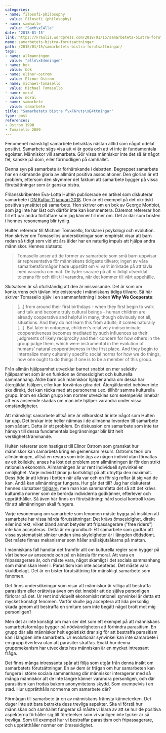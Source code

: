 ```yaml
---
categories:
- name: filosofi-philosophy
  value: Filosofi (philosophy)
- name: samhalle
  value: "Samh\xE4lle"
date: '2018-01-15'
link: https://kraulis.wordpress.com/2018/01/15/samarbetets-bistra-forutsattningar/
name: samarbetets-bistra-forutsattningar
path: /2018/01/15/samarbetets-bistra-forutsattningar/
tags:
- name: allmanningen
  value: "allm\xE4nningen"
- name: bok
  value: bok
- name: elinor-ostrom
  value: Elinor Ostrom
- name: michael-tomasello
  value: MIchael Tomasello
- name: moral
  value: moral
- name: samarbete
  value: samarbete
title: "Samarbetets bistra f\xF6ruts\xE4ttningar"
type: post
references:
- Ostrom 1990
- Tomasello 2009
---
```

Fenomenet mänskligt samarbete betraktas nästan alltid som något odelat positivt. Samarbete sägs visa att vi är goda och att vi inte är fundamentala egoister. Människor vill samarbeta. Gör vissa människor inte det så är något fel, kanske på dom, eller förmodligen på samhället.

Denna syn på samarbete är förhärskande i debatten. Begreppet samarbete har en skimrande gloria av allmänt positiva associationer. Den glorian är ett problem, eftersom den skymmer det faktum att samarbete bygger på vissa förutsättningar som är ganska bistra.

Frilansskribenten Eva-Lotta Hultén publicerade en artikel som diskuterar samarbete i [DN Kultur 11 januari 2018](https://www.dn.se/arkiv/kultur/sa-kan-vi-utrota-den-epidemi-av-ensamhet-som-sveper-over-varlden/). Den är ett exempel på det okritiskt positiva synsättet på samarbete. Hon skriver om en bok av George Monbiot, som jag inte har läst och därför inte kan kommentera. Däremot refererar hon till ett par andra författare som jag känner till mer om. Det är där som bristen i hennes resonemang blir tydlig.

Hultén refererar till Michael Tomasello, forskare i psykologi och evolution. Hon skriver om Tomasellos undersökningar som empiriskt visar att barn redan så tidigt som vid ett års ålder har en naturlig impuls att hjälpa andra människor. Hennes slutsats:

> Tomasello anser att de former av samarbete som små barn uppvisar är representativa för människans tidigaste tillvaro; ingen av våra samarbetsförmågor hade uppstått om vi varit inriktade på att tävla med varandra om mat. De tyder snarare på att vi tidigt utvecklat tolerans för och tillit till varandra, när det kommer till vårt uppehälle.

Slutsatsen är så ofullständig att den är missvisande. Det är som om konkurrens och tävlan inte existerade i människans tidiga tillvaro. Så här skriver Tomasello själv i en sammanfattning i boken **Why We Cooperate**:

> [...] from around their first birthdays - when they first begin to walk and talk and become truly cultural beings - human children are already cooperative and helpful in many, though obviously not all, situations. And they do not learn this from adults; it comes naturally [...]. But later in ontogeny, children's relatively indiscriminate cooperativeness becomes mediated by such influences as their judgments of likely reciprocity and their concern for how others in the group judge them, which were instrumental in the evolution of humans' natural cooperativeness in the first place. And they begin to internalize many culturally specific social norms for how we do things, how one ought to do things if one is to be a member of this group.

Från allmän hjälpsamhet utvecklar barnet snabbt en mer selektiv hjälpsamhet som är en funktion av ömsesidighet och kulturella sammanhang. Äldre barn och människor hjälper andra om dessa har återgäldat hjälpen, eller kan förväntas göra det. Återgäldandet behöver inte ske direkt, det kan räcka med att personerna t.ex. tillhör samma kulturella grupp. Inom en sådan grupp kan normer utvecklas som exempelvis innebär att ens anseende skadas om man inte hjälper varandra under vissa omständigheter.

Att mänskligt samarbete alltså inte är villkorslöst är inte något som Hultén tar upp. Det brukar inte heller nämnas i de allmänna lovorden till samarbete som sådant. Detta är ett problem. En diskussion om samarbete som inte tar hänsyn till dessa fundamentala begränsningar blir lätt helt verklighetsfrämmande.

Hultén refererar som hastigast till Elinor Ostrom som granskat hur människor kan samarbeta kring en gemensam resurs. Ostroms teori om allmänningen, alltså en resurs som inte ägs av någon individ utan förvaltas av ett kollektiv, anses ha löst det problem som allmänningen är för den strikt rationella ekonomin. Allmänningen är ur rent individuell synvinkel en omöjlighet. Varje individ tjänar ju kortsiktigt på att utnyttja den maximalt. Dess öde är att köras i botten när alla var och en för sig roffar åt sig vad de kan. Ändå kan allmänningar fungera. Hur går det till? Jag har diskuterat hennes slutsatser [tidigare](/2015/09/29/nationalstaten-som-allmanning-en-extremistisk-invandringspolitik/), men man kan sammanfatta det så att det krävs kulturella normer som de berörda individerna godkänner, efterlever och upprätthåller. Så även här finns en förutsättning: hård social kontroll krävs för att allmänningen skall fungera.

Varje resonemang om samarbete som fenomen måste bygga på insikten att samarbete har vissa hårda förutsättningar: Det krävs ömsesidighet, direkt eller indirekt, vilket bland annat betyder att fripassagerare ("free riders") inte kan accepteras. Detta är en grundbult: Ett samarbete som godtar att vissa systematiskt slinker undan sina skyldigheter är i längden dödsdömt. Det måste finnas mekanismer som håller snålskjutsåkarna på mattan.

I människans fall handlar det framför allt om kulturella regler som bygger på vårt behov av anseende och på en känsla för moral. Att vara en fripassagerare är, och måste vara, något skamligt i det sociala sammanhang som människan lever i. Parasitism kan inte accepteras. Det måste vara skuldbelagt. Det är en bister förutsättning för mänskligt samarbete som fenomen.

Det finns undersökningar som visar att människor är villiga att bestraffa parasitism eller orättvisa även om det innebär att de själva personligen förlorar på det. Ur rent individuellt ekonomiskt rationell synvinkel är detta ett mycket konstigt fenomen. Varför skulle jag acceptera att lida personlig skada genom att bestraffa en smitare som inte begått något brott mot mig personligen?

Men det är inte konstigt om man ser det som ett exempel på att människans samarbetsförmåga bygger på nödvändigheten att förhindra parasitism. En grupp där alla människor helt egoistiskt drar sig för att bestraffa parasitism kan i längden inte samarbeta. Ur evolutionär synvinkel kan inte samarbete i en grupp överleva utan att parasiter straffas. Exakt hur denna gruppmekanism har utvecklats hos människan är en mycket intressant fråga.

Det finns många intressanta spår att följa som utgår från denna insikt om samarbetets förutsättningar. En av dem är frågan om hur samarbeten kan fungera i större sociala sammanhang där människor interagerar med så många människor att de inte längre känner varandra personligen, och där parasitism kan frodas bakom anonymitetens skydd. Som exempelvis i en stad. Hur upprätthålls normerna om samarbete där?

Förmågan till samarbete är en av människans främsta kännetecken. Det duger inte att bara betrakta dess trevliga aspekter. Ska vi förstå hur människan och samhället fungerar så måste vi klara av att se hur de positiva aspekterna förhåller sig till företeelser som vi vanligen inte tycker är så trevliga. Som till exempel hur vi bestraffar parasitism och fripassagerare, och upprätthåller normer om ömsesidighet.
